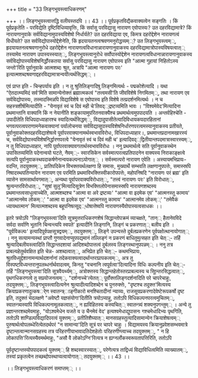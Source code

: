 +++
title = "33 लिङ्गभूयस्त्वाधिकरणम्"

+++
।। लिङ्गभूयस्त्वात्तद्धि वलीयस्तदपि ।। 43 ।। पूर्वप्रकृतविद्यैकवाक्यत्वेन सङ्गतिः । किं पूर्वप्रकृतेति - परविद्येति दृष्टिविधिव्यावृत्तिः, किं सर्वासु परविद्यासु नारायण एवोपास्यः? उत दहरविद्यामात्रे? किं नारायणानुवाके सर्वविद्यानामुपास्यविशेषो निर्धार्यते? उत दहरविद्याया एव, किमत्र दहरोद्देशेन नारायणत्वं विधीयते? उत सर्वविद्योपास्योद्देशेनेति, किं हृदयायतनत्वश्रवणमनुरोद्धव्यम््? उत लिङ्गभूयस्त्वम््, हृदयायतनत्वश्रवणानुरोधे दहरोद्देशेन नारायणत्वविधानान्नारायणानुवाकस्य दहरविद्यामात्रोपास्यविषयत्वात्् तस्यामेव नारायण उपास्यस्स्यात््, लिङ्गभूयस्त्वानुरोधे सर्वोपास्योद्देशेन नारायणत्वविधानान्नारायणानुवाकस्य सर्वविद्योपास्यविशेषनिर्द्धोरकतया सर्वासु परविद्यासु नारायण एवोपास्य इति "आत्मा गुहायां निहितोऽस्य जन्तो'रिति पूर्वानुवाके आत्मशब्दः श्रुत, अत्रापि "आत्मा नारायणः परः' इत्यात्मशब्दश्रवणाद्दहरविद्यामात्रान्वयीत्यर्थसिद्धम्् ।

एवं प्राप्त इति - चिन्हपर्याय इति । न तु श्रुतिलिङ्गादिषु लिङ्गमित्यर्थः - पद्मकोशेत्यादि । यथा "ऐतदात्म्यमिदं सर्व'मिति सामान्येनोक्त्तं ब्रह्मात्मकत्वं "तत्त्वमसी'ति जीवविशेषे निगमितम््, तथा नारायण एव सर्वविद्योपास्यः, तस्मादस्मिन्नपि विद्याविशेषे स एवोपास्य इति विशेषे तत्प्रदर्शनमित्यर्थः । न च सहस्त्रशीर्षमित्यादीति - "येनावृतं स्वं च दिवं मही चे'तिवद््द्रष्टव्यमिति भावः । "विश्वमेवेद'मित्यादिना प्रथमान्तानि वाक्यानि किं न नेयानीति शङ्कायामुपरितनवाक्यैश्च प्रथमार्थत्वमुपपादयति । अन्तर्वहिश्चेति - उपादीतेति विधिपदाध्याहारश्च स्यादित्यर्थसिद्धम््, विद्यादुपासीतेत्यादिविधायकपदारहितानां भगवत्परत्वपराणामनेकवाक्यानां पर्यालोचनया सर्वविद्यासूपास्यविशेषनिर्धारणपरत्वमस्यानुवाकस्य प्रतीयते, पूर्वानुवाकोक्त्तदहरविद्याशेषत्वे पूर्वापरवाक्यानामर्थस्वभावविरोधः, विधिपदाध्याहार।, प्रथमान्तप्रदानामखारस्यं च, सर्वविद्योपास्यविशेषनिर्द्धारणपरत्वे "येनावृतं स्वं च दिवं मही च' इत्यादिवद््द्वितीयान्तपदमात्रास्वारस्यम््, न तु विधिपदाध्याहार, नापि पूर्वापरवाक्यावगतार्थस्वभावविरोधः । ननु प्रथमार्थत्वे सति पूर्वानुवाकस्थेन उपासितव्यमिति पदेनान्वयो घटते, नैवम््- स्वारसिकेन सर्वस्मात्परत्वप्रतिपादनेन वाक्यस्य निराकाङ्क्षत्वे सत्यपि पूर्वानुवाकस्थपदाकर्षणेनान्वयकल्पनाऽयोगात्् । सर्वस्मात्परो नारायण एवेति । अस्यायमभिप्रायः- वदन्ति, तदयुक्त्तम््, प्रातिपदिकेन विभक्त्तयर्थलक्षणा हि समासः, मुख्यार्थे सम्भवति लक्षणानुपपत्तेः, समास्स्रपि निषादस्थपतिन्यायेन नारायण एव परमिति प्रथमाविभक्त्तिस्वीकारोपपत्तेः, महोपनिषदि "नारायणः परं ब्रह्म' इति व्यासेन सामसार्थावगमात््, अन्यथा पूर्वापरवाक्यविरोधात््, "तत्त्वं नारायणः परः' इति विरोधात््, श्रुत्यन्तरविरोधात््, "सुषां सुलु'मित्यादिसूत्रेण विभक्त्तिलोपेनासमास्स्रपि नारायणशब्दस्य प्रथमान्तत्वसाधुत्वाच्चेति, आत्मशब्दश्च "आत्मा वा अरे द्रष्टव्यः' "आत्मा वा इदमेक एव' "आत्मनस्तु कामाय' "आत्मानमेव लोकम््' "आत्मा वा इदमेक एव' "आत्मनस्तु कामाय' "आत्मानमेव लोकम््' "तमेवैकं ध्यायथात्मान' मित्यात्मशब्दस्य बहूपनिषत्सूद््धोषात्तेष्वपि नारायणस्यैवोपास्यत्वसाधकः ।।

इतरे त्रयोऽपि "लिङ्गभूयस्त्वा'दिति सूत्रमुत्तराधिकरणशेषं सिद्धान्तोपक्रमं व्याचक्षते, "तान्् हैतानेवविदे सर्वदा सर्वाणि भूतानि चिन्वन्त्यपि स्वपते' इत्यादीनि लिङ्गानि, लिङ्गं च प्रकरणात्् बलीय इति । "पूर्वविकल्पः' इत्यादिपूर्वपक्षसूत्रद्वयम््, तदयुक्त्तम््, लिङ्गे उपन्यस्ते दुर्बलप्रकरणेन पूर्वपक्षोत्थानायोगात्् । ननु सत्यामन्यस्थां प्राप्तौ गुणवादेनाप्युपपद्यमानं तल्लिङ्गं न प्रकरणं बाधितुमुत्सहत इति चेत््- तर्हि श्रुत्यादिबलीयस्त्वादिति सिद्धान्तदशायां आदिशब्दोपात्तत्वं दुर्बलस्य लिङ्गस्थानुपपन्नम्् । ननु तत्र प्राबल्यहेतुर्थवक्षित इति चेन्न- अशब्दत्वात््, अभिप्रेत इति चेत््- कथमभिप्रायः, श्रुतविध्युद्देशानामन्यार्थदशर्नानां तदेकवाक्यत्वादर्थान्तराप्रापकत्वम््, अत्र तु विस्पष्टविध्यन्तरानुपलब्धर्नार्थवादत्वम्, किनतु "वचनानि त्वपूर्वत्वा'दित्यादिना विधिः कल्पनीय इति चेत््- तर्हि "लिङ्गभूयस्त्वा'दिति सूत्रवैयर्थ्यम््, अत्रोक्त्तस्य सिद्धान्तहेतोस्तरप्राबल्यस्य च सूिान्तरसिद्धत्वात््, पृथगधिकरणत्वे तु सप्रयोजनत्वम््, "दर्शनाच्चे'त्येतत्् पूर्वोक्त्तलिङ्गदर्शनादिति परे चापरेचाहुः, तदयुक्त्तम््, लिङ्गभूयस्त्वादित्यनेन श्रुत्यादीत्यादिशब्देन च पुनरुक्त्तेः, "दृष्टश्च तदुक्त्त'मित्यस्य क्रियाप्रकरणादुत्कषर्ेण स्वातन्त्र्ाङ्गीकारो मनश्चितादीनां न्याय्यः, राजसूयप्रकरणादेवेष्टेरूपकर्षो दृष्ट इति, तदुक्त्तं भेदलक्षणे "अवेष्टौ यज्ञसंयोगा'दितीति त्रयोऽप्याहु, ततोऽपि विधिकल्पनपरत्वमुचितम््, स्वातन्त्र्यस्यापि विधिकल्पनामूलकत्वात््, न ह्यविहितस्य कस्यचित्् स्वातन्त्र्यं शक्यनुपगन्तुम्् । अन्ये तु प्रज्ञान्तरशब्दमेवमाहुः, "योऽश्वमेधेन यजते य उ चैनमेवं वेद' इत्यश्वमेधाद्युपासनः गश्चमेधादिभ्यः पृथगिति, ततोऽपि शाण्डिल्पविद्यादिपरत्वं युक्त्तम््, प्रतीतिशैघ्यात्् मानसग्रहस्तुत्यादिसामान्येन क्रियाशेषत्वम्् पुरुषार्थत्वोपलब्धेरित्येतदर्थपरं "न सामान्या'दिति सूत्रं पर चापरे चाहुः । विद्यामयस्य क्रियानुप्रवेशसम्भवमात्रे दृष्टान्तत्वान्मानसग्रहस्य तत्र परिहरणीयाभावादतिदेशहेतोः परिहरणीण्त्वाच्च तदयुक्त्तम््, " न हि लोकापत्ति'रित्यस्यैवमर्थमाहुः, "असौ वै लोकोऽग्नि'रित्यत्र न ह्यग्नर्लोकस्वरूपतापत्तिरिति, ततोऽपि

पूर्वदृष्टान्तस्योपपादकत्वं युक्त्तम्् हि शब्दस्वारस्यात््, परेणेत्यत्र ताद्विध्यं विद्याविधित्वमिति व्याख्यातम््, तस्यां प्रकृतत्वेन तच्छब्दोपस्थाप्यत्वायोगात्् तदयुक्त्तम्् ।। 43 ।।

।। लिङ्गभूयस्त्वाधिकरणं समाप्तम्् ।।

